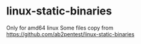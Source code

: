 # linux-static-binaries
Only for amd64 linux
Some files copy from https://github.com/ab2pentest/linux-static-binaries
